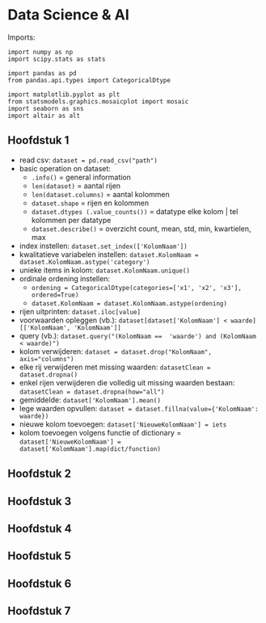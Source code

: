 # Data Science & AI
Imports: 
```
import numpy as np                              
import scipy.stats as stats   

import pandas as pd                                
from pandas.api.types import CategoricalDtype

import matplotlib.pyplot as plt                     
from statsmodels.graphics.mosaicplot import mosaic  
import seaborn as sns                               
import altair as alt
```
## Hoofdstuk 1
- read csv: `dataset = pd.read_csv("path")`
- basic operation on dataset:
  - `.info()` = general information
  - `len(dataset)` = aantal rijen
  - `len(dataset.columns)` = aantal kolommen
  - `dataset.shape` = rijen en kolommen
  - `dataset.dtypes (.value_counts())` = datatype elke kolom | tel kolommen per datatype
  - `dataset.describe()` = overzicht count, mean, std, min, kwartielen, max
- index instellen: `dataset.set_index(['KolomNaam'])`
- kwalitatieve variabelen instellen: `dataset.KolomNaam = dataset.KolomNaam.astype('category')`
- unieke items in kolom: `dataset.KolomNaam.unique()`
- ordinale ordening instellen: 
  - `ordening = CategoricalDtype(categories=['x1', 'x2', 'x3'], ordered=True)`
  - `dataset.KolomNaam = dataset.KolomNaam.astype(ordening)`
- rijen uitprinten: `dataset.iloc[value]`
- voorwaarden opleggen (vb.): `dataset[dataset['KolomNaam'] < waarde][['KolomNaam', 'KolomNaam']]`
- query (vb.): `dataset.query("(KolomNaam ==  'waarde') and (KolomNaam < waarde)")`
- kolom verwijderen: `dataset = dataset.drop("KolomNaam", axis="columns")`
- elke rij verwijderen met missing waarden: `datasetClean = dataset.dropna()`
- enkel rijen verwijderen die volledig uit missing waarden bestaan: `datasetClean = dataset.dropna(how="all")`
- gemiddelde: `dataset['KolomNaam'].mean()`
- lege waarden opvullen: `dataset = dataset.fillna(value={'KolomNaam': waarde})`
- nieuwe kolom toevoegen: `dataset['NieuweKolomNaam'] = iets`
- kolom toevoegen volgens functie of dictionary = `dataset['NieuweKolomNaam'] = dataset['KolomNaam'].map(dict/function)`

## Hoofdstuk 2


## Hoofdstuk 3


## Hoofdstuk 4


## Hoofdstuk 5


## Hoofdstuk 6


## Hoofdstuk 7

